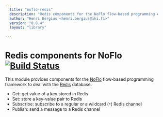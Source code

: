 ```yaml
---
  title: "noflo-redis"
  description: "Redis components for the NoFlo flow-based programming environment"
  author: "Henri Bergius <henri.bergius@iki.fi>"
  version: "0.0.4"
  layout: "library"

---
```

Redis components for NoFlo [![Build Status](https://secure.travis-ci.org/bergie/noflo-redis.png?branch=master)](https://travis-ci.org/bergie/noflo-redis)
=========================

This module provides components for the [NoFlo](http://noflojs.org/) flow-based programming framework to deal with the [Redis](http://redis.io/) database.

* Get: get value of a key stored in Redis
* Set: store a key-value pair to Redis
* Subscribe: subscribe to a regular or a wildcard (`*`) Redis channel
* Publish: send a message to a Redis channel
